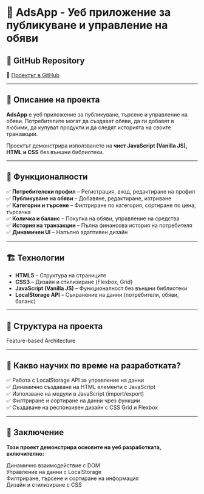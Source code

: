 # 📌 AdsApp - Уеб приложение за публикуване и управление на обяви

## 📂 **GitHub Repository**
🔗 [Проектът в GitHub](https://github.com/katerina-dimitrova/frontend-project-FMI)

---

## 📖 **Описание на проекта**

**AdsApp** е уеб приложение за публикуване, търсене и управление на обяви. Потребителите могат да създават обяви, да ги добавят в любими, да купуват продукти и да следят историята на своите транзакции.

Проектът демонстрира използването на **чист JavaScript (Vanilla JS), HTML и CSS** без външни библиотеки.

---

## 🎯 **Функционалности**

✅ **Потребителски профил** – Регистрация, вход, редактиране на профил  
✅ **Публикуване на обяви** – Добавяне, редактиране, изтриване  
✅ **Категории и търсене** – Филтриране по категория, сортиране по цена, търсачка  
✅ **Количка и баланс** – Покупка на обяви, управление на средства  
✅ **История на транзакции** – Пълна финансова история на потребителя  
✅ **Динамичен UI** – Напълно адаптивен дизайн

---

## 🏗️ **Технологии**

- **HTML5** – Структура на страниците
- **CSS3** – Дизайн и стилизиране (Flexbox, Grid)
- **JavaScript (Vanilla JS)** – Функционалност без външни библиотеки
- **LocalStorage API** – Съхранение на данни (потребители, обяви, баланс)

---

## 📂 **Структура на проекта**

Feature-based Architecture

---

## 🎯 **Какво научих по време на разработката?**
✅ Работа с LocalStorage API за управление на данни  
✅ Динамично създаване на HTML елементи с JavaScript  
✅ Използване на модули в JavaScript (import/export)  
✅ Филтриране и сортиране на данни чрез функции  
✅ Създаване на респонзивен дизайн с CSS Grid и Flexbox  

---

## 📄 Заключение
**Този проект демонстрира основите на уеб разработката, включително:**

Динамично взаимодействие с DOM  
Управление на данни с LocalStorage  
Филтриране, търсене и сортиране на информация  
Дизайн и стилизиране с CSS  